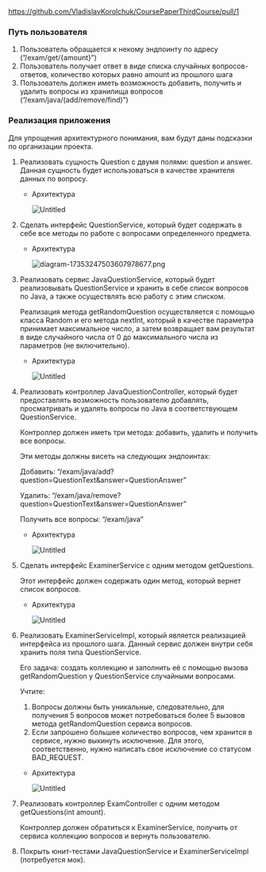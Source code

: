 https://github.com/VladislavKorolchuk/CoursePaperThirdCourse/pull/1

### Путь пользователя

1. Пользователь обращается к некому эндпоинту по адресу (”/exam/get/{amount}”)
2. Пользователь получает ответ в виде списка случайных вопросов-ответов, количество которых равно amount из прошлого шага
3. Пользователь должен иметь возможность добавить, получить и удалить вопросы из хранилища вопросов (”/exam/java/(add/remove/find)”)

### Реализация приложения

Для упрощения архитектурного понимания, вам будут даны подсказки по организации проекта.

1. Реализовать сущность Question с двумя полями: question и answer. Данная сущность будет использоваться в качестве хранителя данных по вопросу.
    - Архитектура

      ![Untitled](https://s3-us-west-2.amazonaws.com/secure.notion-static.com/80201e85-0c39-427b-955a-2a2dffa930b0/Untitled.png)

2. Сделать интерфейс QuestionService, который будет содержать в себе все методы по работе с вопросами определенного предмета.
    - Архитектура

      ![diagram-17353247503607978677.png](https://s3-us-west-2.amazonaws.com/secure.notion-static.com/a4c0fece-02d6-41f3-bf07-24da115beee9/diagram-17353247503607978677.png)

3. Реализовать сервис JavaQuestionService, который будет реализовывать QuestionService и хранить в себе список вопросов по Java, а также осуществлять всю работу с этим списком.

   Реализация метода getRandomQuestion осуществляется с помощью класса Random и его метода nextInt, который в качестве параметра принимает максимальное число, а затем возвращает вам результат в виде случайного числа от 0 до максимального числа из параметров (не включительно).

    - Архитектура

      ![Untitled](https://s3-us-west-2.amazonaws.com/secure.notion-static.com/b0d0166a-6f2d-41f2-9b00-ad0cb675ea11/Untitled.png)

4. Реализовать контроллер JavaQuestionController, который будет предоставлять возможность пользователю добавлять, просматривать и удалять вопросы по Java в соответствующем QuestionService.

   Контроллер должен иметь три метода: добавить, удалить и получить все вопросы.

   Эти методы должны висеть на следующих эндпоинтах:

   Добавить: “/exam/java/add?question=QuestionText&answer=QuestionAnswer”

   Удалить: “/exam/java/remove?question=QuestionText&answer=QuestionAnswer”

   Получить все вопросы: “/exam/java”

    - Архитектура

      ![Untitled](https://s3-us-west-2.amazonaws.com/secure.notion-static.com/20e1b4ad-1631-4a4c-8b99-35bcf5c0d247/Untitled.png)

5. Сделать интерфейс ExaminerService с одним методом getQuestions.

   Этот интерфейс должен содержать один метод, который вернет список вопросов.

    - Архитектура

      ![Untitled](https://s3-us-west-2.amazonaws.com/secure.notion-static.com/09fcb326-fcd6-4f22-887b-88266928110d/Untitled.png)

6. Реализовать ExaminerServiceImpl, который является реализацией интерфейса из прошлого шага. Данный сервис должен внутри себя хранить поля типа QuestionService.

   Его задача: создать коллекцию и заполнить её с помощью вызова getRandomQuestion у QuestionService случайными вопросами.

   Учтите:

    1.  Вопросы должны быть уникальные, следовательно, для получения 5 вопросов может потребоваться более 5 вызовов метода getRandomQuestion сервиса вопросов.
    2. Если запрошено большее количество вопросов, чем хранится в сервисе, нужно выкинуть исключение. Для этого, соответственно, нужно написать свое исключение со статусом BAD_REQUEST.
    - Архитектура

      ![Untitled](https://s3-us-west-2.amazonaws.com/secure.notion-static.com/4cb9d332-c716-4734-9642-22eb2969ea17/Untitled.png)

7. Реализовать контроллер ExamController с одним методом getQuestions(int amount).

   Контроллер должен обратиться к ExaminerService, получить от сервиса коллекцию вопросов и вернуть пользователю.

8. Покрыть юнит-тестами JavaQuestionService и ExaminerServiceImpl (потребуется мок).